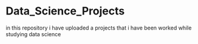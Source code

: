 # Data_Science_Projects

in this repository i have uploaded a projects that i have been worked while studying data science 
